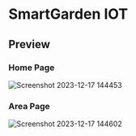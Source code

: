 # SmartGarden IOT
## Preview
### Home Page
![Screenshot 2023-12-17 144453](https://github.com/HiepTonight/SmartGarden-IOT/assets/138226695/8c2328a4-12b2-4c44-996f-4ffb98bf4d16)
### Area Page
![Screenshot 2023-12-17 144602](https://github.com/HiepTonight/SmartGarden-IOT/assets/138226695/d86d3766-e658-4c14-85a9-0d8af710ee40)
